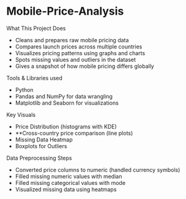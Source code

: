 # Mobile-Price-Analysis

What This Project Does
- Cleans and prepares raw mobile pricing data
- Compares launch prices across multiple countries
- Visualizes pricing patterns using graphs and charts
- Spots missing values and outliers in the dataset
- Gives a snapshot of how mobile pricing differs globally
  
Tools & Libraries used
- Python  
- Pandas and NumPy for data wrangling  
- Matplotlib and Seaborn for visualizations

Key Visuals
- Price Distribution (histograms with KDE)
- **Cross-country price comparison (line plots)
- Missing Data Heatmap
- Boxplots for Outliers

Data Preprocessing Steps
- Converted price columns to numeric (handled currency symbols)
- Filled missing numeric values with median
- Filled missing categorical values with mode
- Visualized missing data using heatmaps
